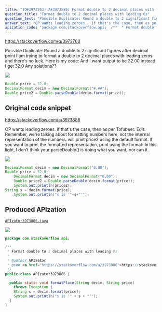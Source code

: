```yaml
---
title: "[Q#3973763][A#3973886] Format double to 2 decimal places with leading 0s"
question_title: "Format double to 2 decimal places with leading 0s"
question_text: "Possible Duplicate: Round a double to 2 significant figures after decimal point I am trying to format a double to 2 decimal places with leading zeros and there's no luck. Here is my code: And I want output to be 32.00 instead I get 32.0 Any solutions??"
answer_text: "OP wants leading zeroes.  If that's the case, then as per Tofubeer: Edit: Remember, we're talking about formatting numbers here, not the internal representation of the numbers. will print price2 using the default format.  If you want to print the formatted representation, print using the format: In this light, I don't think your parseDouble() is doing what you want, nor can it."
apization_code: "package com.stackoverflow.api;  /**  * Format double to 2 decimal places with leading 0s  *  * @author APIzator  * @see <a href=\"https://stackoverflow.com/a/3973886\">https://stackoverflow.com/a/3973886</a>  */ public class APIzator3973886 {    public static void formatPlace(String decim, String price)     throws Exception {     String s = decim.format(price);     System.out.println(\"s is '\" + s + \"'\");   } }"
---
```


https://stackoverflow.com/q/3973763

Possible Duplicate:
Round a double to 2 significant figures after decimal point
I am trying to format a double to 2 decimal places with leading zeros and there&#x27;s no luck.
Here is my code:
And I want output to be 32.00 instead I get 32.0
Any solutions??


<div class="code-logo"><img src="/stackoverflow.png" /></div>

```java
Double price = 32.0;
DecimalFormat decim = new DecimalFormat("#.##");
Double price2 = Double.parseDouble(decim.format(price));
```


## Original code snippet

https://stackoverflow.com/a/3973886

OP wants leading zeroes.  If that&#x27;s the case, then as per Tofubeer:
Edit:
Remember, we&#x27;re talking about formatting numbers here, not the internal representation of the numbers.
will print price2 using the default format.  If you want to print the formatted representation, print using the format:
In this light, I don&#x27;t think your parseDouble() is doing what you want, nor can it.

<div class="code-logo"><img src="/stackoverflow.png" /></div>

```java
DecimalFormat decim = new DecimalFormat("0.00");
Double price = 32.0;
    DecimalFormat decim = new DecimalFormat("0.00");
    Double price2 = Double.parseDouble(decim.format(price));
    System.out.println(price2);
String s = decim.format(price);
    System.out.println("s is '"+s+"'");
```

## Produced APIzation

[`APIzator3973886.java`](https://github.com/pasqualesalza/apization-temp-data/raw/master/search/APIzator3973886.java)

<div class="code-logo"><img src="/apizator.png" /></div>

```java
package com.stackoverflow.api;

/**
 * Format double to 2 decimal places with leading 0s
 *
 * @author APIzator
 * @see <a href="https://stackoverflow.com/a/3973886">https://stackoverflow.com/a/3973886</a>
 */
public class APIzator3973886 {

  public static void formatPlace(String decim, String price)
    throws Exception {
    String s = decim.format(price);
    System.out.println("s is '" + s + "'");
  }
}

```